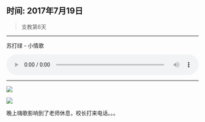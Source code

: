 <link href="../../../css/style.css" rel="stylesheet" >

## 时间: 2017年7月19日

> 支教第6天

---

苏打绿 - 小情歌

<audio src="https://yumiao.static.twesix.cn/audio/苏打绿 - 小情歌.mp3" controls preload style="width: 100%; "></audio>

---

![](https://yumiao.static.twesix.cn/image/2017/07/19/IMG_0851.PNG)

![](https://yumiao.static.twesix.cn/image/2017/07/19/IMG_0852.JPG)

晚上嗨歌影响到了老师休息，校长打来电话。。。

<script src="../../../js/x-oss-process.js"></script>
